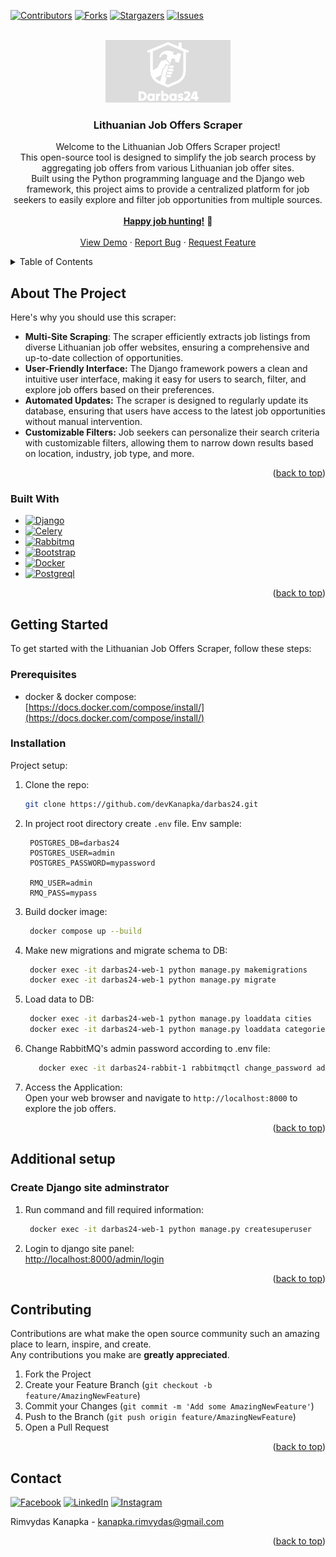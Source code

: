 <a name="readme-top"></a>

<!-- PROJECT SHIELDS -->
[![Contributors][contributors-shield]][contributors-url]
[![Forks][forks-shield]][forks-url]
[![Stargazers][stars-shield]][stars-url]
[![Issues][issues-shield]][issues-url]

<br />
<div align="center">
  <a href="https://github.com/devKanapka/darbas24">
    <img src="static/images/logo.png" alt="Logo">
  </a>

  <h3 align="center">Lithuanian Job Offers Scraper</h3>

  <p align="center">
Welcome to the Lithuanian Job Offers Scraper project!<br/>
This open-source tool is designed to simplify the job search process by aggregating job offers from various Lithuanian job offer sites.<br/>
Built using the Python programming language and the Django web framework, this project aims to provide a centralized platform for job seekers to easily explore and filter job opportunities from multiple sources.<br/>
    <br />
    <a href="https://github.com/devKanapka/darbas24"><strong>Happy job hunting!</strong></a> 🚀
    <br />
    <br />
    <a href="https://github.com/devKanapka/darbas24">View Demo</a>
    ·
    <a href="https://github.com/devKanapka/darbas24/issues">Report Bug</a>
    ·
    <a href="https://github.com/devKanapka/darbas24/issues">Request Feature</a>
  </p>
</div>


<!-- TABLE OF CONTENTS -->
<details>
  <summary>Table of Contents</summary>
  <ol>
    <li>
      <a href="#about-the-project">About The Project</a>
      <ul>
        <li><a href="#built-with">Built With</a></li>
      </ul>
    </li>
    <li>
      <a href="#getting-started">Getting Started</a>
      <ul>
        <li><a href="#prerequisites">Prerequisites</a></li>
        <li><a href="#installation">Installation</a></li>
      </ul>
    </li>
    <li><a href="#additional-setup">Additional Setup</a></li>
    <li><a href="#contributing">Contributing</a></li>
    <li><a href="#contact">Contact</a></li>
  </ol>
</details>


<!-- ABOUT THE PROJECT -->
## About The Project

Here's why you should use this scraper:
* <b>Multi-Site Scraping</b>:</b> The scraper efficiently extracts job listings from diverse Lithuanian job offer websites, ensuring a comprehensive and up-to-date collection of opportunities.
* <b>User-Friendly Interface:</b> The Django framework powers a clean and intuitive user interface, making it easy for users to search, filter, and explore job offers based on their preferences.
* <b>Automated Updates:</b> The scraper is designed to regularly update its database, ensuring that users have access to the latest job opportunities without manual intervention.
* <b>Customizable Filters:</b> Job seekers can personalize their search criteria with customizable filters, allowing them to narrow down results based on location, industry, job type, and more.

<p align="right">(<a href="#readme-top">back to top</a>)</p>



### Built With

* [![Django][Djangoproject.com]][Django-url]
* [![Celery][Docs.celeryq.dev.com]][Celery-url]
* [![Rabbitmq][Rabbitmq.com]][Rabbitmq-url]
* [![Bootstrap][Bootstrap.com]][Bootstrap-url]
* [![Docker][Docker.com]][Docker-url]
* [![Postgreql][Postgresql.org]][Postgresql-url]

<p align="right">(<a href="#readme-top">back to top</a>)</p>



<!-- GETTING STARTED -->
## Getting Started

To get started with the Lithuanian Job Offers Scraper, follow these steps:

### Prerequisites

* docker & docker compose:<br/>
[https://docs.docker.com/compose/install/](https://docs.docker.com/compose/install/)

### Installation

Project setup:

1. Clone the repo:
   ```bash
   git clone https://github.com/devKanapka/darbas24.git
   ```
2. In project root directory create `.env` file. Env sample:
   ```env
    POSTGRES_DB=darbas24
    POSTGRES_USER=admin
    POSTGRES_PASSWORD=mypassword

    RMQ_USER=admin
    RMQ_PASS=mypass
   ```
3. Build docker image:
   ```bash
    docker compose up --build
   ```
4. Make new migrations and migrate schema to DB:
   ```bash
    docker exec -it darbas24-web-1 python manage.py makemigrations
    docker exec -it darbas24-web-1 python manage.py migrate
   ```
5. Load data to DB:
   ```bash
    docker exec -it darbas24-web-1 python manage.py loaddata cities
    docker exec -it darbas24-web-1 python manage.py loaddata categories
   ```
6. Change RabbitMQ's admin password according to .env file:
   ```bash
      docker exec -it darbas24-rabbit-1 rabbitmqctl change_password admin mypass
   ```
7. Access the Application:<br/>
Open your web browser and navigate to `http://localhost:8000` to explore the job offers.

<p align="right">(<a href="#readme-top">back to top</a>)</p>



<!-- USAGE EXAMPLES -->
## Additional setup

### Create Django site adminstrator
1. Run command and fill required information:
   ```bash
    docker exec -it darbas24-web-1 python manage.py createsuperuser
   ```
2. Login to django site panel:<br/>
[ http://localhost:8000/admin/login](http://localhost:8000/admin/login)

<p align="right">(<a href="#readme-top">back to top</a>)</p>

<!-- CONTRIBUTING -->
## Contributing

Contributions are what make the open source community such an amazing place to learn, inspire, and create.<br/>
Any contributions you make are **greatly appreciated**.<br/>

1. Fork the Project
2. Create your Feature Branch (`git checkout -b feature/AmazingNewFeature`)
3. Commit your Changes (`git commit -m 'Add some AmazingNewFeature'`)
4. Push to the Branch (`git push origin feature/AmazingNewFeature`)
5. Open a Pull Request

<p align="right">(<a href="#readme-top">back to top</a>)</p>

<!-- CONTACT -->
## Contact

[![Facebook][facebook-shield]][facebook-url]
[![LinkedIn][linkedin-shield]][linkedin-url]
[![Instagram][instagram-shield]][instagram-url]

Rimvydas Kanapka - [kanapka.rimvydas@gmail.com](MAILTO:kanapka.rimvydas@gmail.com)

<p align="right">(<a href="#readme-top">back to top</a>)</p>

<!-- MARKDOWN LINKS & IMAGES -->
[contributors-shield]: https://img.shields.io/github/contributors/devKanapka/darbas24.svg?style=for-the-badge
[contributors-url]: https://github.com/devKanapka/darbas24/graphs/contributors
[forks-shield]: https://img.shields.io/github/forks/devKanapka/darbas24.svg?style=for-the-badge
[forks-url]: https://github.com/devKanapka/darbas24/network/members
[stars-shield]: https://img.shields.io/github/stars/devKanapka/darbas24.svg?style=for-the-badge
[stars-url]: https://github.com/devKanapka/darbas24/stargazers
[issues-shield]: https://img.shields.io/github/issues/devKanapka/darbas24.svg?style=for-the-badge
[issues-url]: https://github.com/devKanapka/darbas24/issues
<!-- Social media -->
[linkedin-shield]: https://img.shields.io/badge/-LinkedIn-007AB5.svg?style=for-the-badge&logo=linkedin
[linkedin-url]: https://www.linkedin.com/in/rimvydas-kanapka
[facebook-shield]: https://img.shields.io/badge/-facebook-0866FF.svg?style=for-the-badge&logo=facebook
[facebook-url]: https://www.facebook.com/kanapka.rimvydas
[instagram-shield]: https://img.shields.io/badge/-instagram-C5346E.svg?style=for-the-badge&logo=instagram&logoColor=white
[instagram-url]: https://www.instagram.com/rimvydaskanapka
<!-- Tech stack -->
[Bootstrap.com]: https://img.shields.io/badge/Bootstrap-563D7C?style=for-the-badge&logo=bootstrap&logoColor=white
[Bootstrap-url]: https://getbootstrap.com
[Djangoproject.com]: https://img.shields.io/badge/Django-0F3E2E?style=for-the-badge&logo=django&logoColor=white
[Django-url]: https://www.djangoproject.com
[Rabbitmq.com]: https://img.shields.io/badge/rabbitmq-FF6600?style=for-the-badge&logo=rabbitmq&logoColor=white
[Rabbitmq-url]: https://rabbitmq.com
[Docs.celeryq.dev.com]: https://img.shields.io/badge/celery-B6DE64?style=for-the-badge&logo=celery&logoColor=white
[Celery-url]: https://docs.celeryq.dev
[Docker.com]: https://img.shields.io/badge/docker-1D63ED?style=for-the-badge&logo=docker&logoColor=white
[Docker-url]: https://www.docker.com
[Postgresql.org]: https://img.shields.io/badge/postgresql-336791?style=for-the-badge&logo=postgresql&logoColor=white
[Postgresql-url]: https://www.postgresql.org

